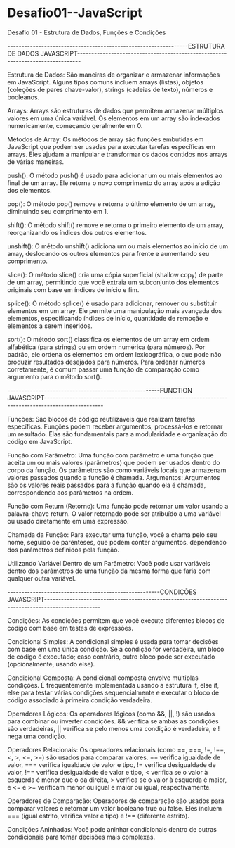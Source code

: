 # Desafio01--JavaScript
Desafio 01 - Estrutura de Dados, Funções e Condições

----------------------------------------------------------------ESTRUTURA DE DADOS JAVASCRIPT-------------------------------------------------------------------------------

Estrutura de Dados:
São maneiras de organizar e armazenar informações em JavaScript. 
Alguns tipos comuns incluem arrays (listas), objetos (coleções de pares chave-valor),
strings (cadeias de texto), números e booleanos.

Arrays:
Arrays são estruturas de dados que permitem armazenar múltiplos valores em uma única variável.
Os elementos em um array são indexados numericamente, começando geralmente em 0.

Métodos de Array:
Os métodos de array são funções embutidas em JavaScript que podem ser usadas para executar tarefas
específicas em arrays. Eles ajudam a manipular e transformar os dados contidos nos arrays de várias
maneiras.

push():
O método push() é usado para adicionar um ou mais elementos ao final de um array. Ele retorna o novo
comprimento do array após a adição dos elementos.

pop():
O método pop() remove e retorna o último elemento de um array, diminuindo seu comprimento em 1.

shift():
O método shift() remove e retorna o primeiro elemento de um array, reorganizando os índices dos
outros elementos.

unshift():
O método unshift() adiciona um ou mais elementos ao início de um array, deslocando os outros 
elementos para frente e aumentando seu comprimento.

slice():
O método slice() cria uma cópia superficial (shallow copy) de parte de um array, permitindo que
você extraia um subconjunto dos elementos originais com base em índices de início e fim.

splice():
O método splice() é usado para adicionar, remover ou substituir elementos em um array. Ele permite
uma manipulação mais avançada dos elementos, especificando índices de início, quantidade de remoção 
e elementos a serem inseridos.

sort():
O método sort() classifica os elementos de um array em ordem alfabética (para strings) ou em ordem 
numérica (para números). Por padrão, ele ordena os elementos em ordem lexicográfica, o que pode não
produzir resultados desejados para números. Para ordenar números corretamente, é comum passar uma 
função de comparação como argumento para o método sort().

------------------------------------------------------FUNCTION JAVASCRIPT---------------------------------------------------------------------------------------------------

Funções: 
São blocos de código reutilizáveis que realizam tarefas específicas. Funções podem
receber argumentos, processá-los e retornar um resultado. Elas são fundamentais para
a modularidade e organização do código em JavaScript.

Função com Parâmetro:
Uma função com parâmetro é uma função que aceita um ou mais valores (parâmetros) que podem ser usados dentro do
corpo da função. Os parâmetros são como variáveis locais que armazenam valores passados quando a função é chamada.
Argumentos:
Argumentos são os valores reais passados para a função quando ela é chamada, correspondendo aos parâmetros na ordem.

Função com Return (Retorno):
Uma função pode retornar um valor usando a palavra-chave return. O valor retornado pode ser atribuído a uma variável
ou usado diretamente em uma expressão. 

Chamada da Função:
Para executar uma função, você a chama pelo seu nome, seguido de parênteses, que podem conter argumentos, dependendo
dos parâmetros definidos pela função.

Utilizando Variável Dentro de um Parâmetro:
Você pode usar variáveis dentro dos parâmetros de uma função da mesma forma que faria com qualquer outra variável.


------------------------------------------------------CONDIÇÕES JAVASCRIPT--------------------------------------------------------------------------------------------------

Condições: 
As condições permitem que você execute diferentes blocos de código com base em testes de expressões.

Condicional Simples:
A condicional simples é usada para tomar decisões com base em uma única condição. Se a condição for verdadeira, 
um bloco de código é executado; caso contrário, outro bloco pode ser executado (opcionalmente, usando else).

Condicional Composta:
A condicional composta envolve múltiplas condições. É frequentemente implementada usando a estrutura if, else if, 
else para testar várias condições sequencialmente e executar o bloco de código associado à primeira condição 
verdadeira.

Operadores Lógicos:
Os operadores lógicos (como &&, ||, !) são usados para combinar ou inverter condições. && verifica se ambas as 
condições são verdadeiras, || verifica se pelo menos uma condição é verdadeira, e ! nega uma condição.

Operadores Relacionais:
Os operadores relacionais (como ==, ===, !=, !==, <, >, <=, >=) são usados para comparar valores. == verifica 
igualdade de valor, === verifica igualdade de valor e tipo, != verifica desigualdade de valor, !== verifica 
desigualdade de valor e tipo, < verifica se o valor à esquerda é menor que o da direita, > verifica se o valor
à esquerda é maior, e <= e >= verificam menor ou igual e maior ou igual, respectivamente.

Operadores de Comparação:
Operadores de comparação são usados para comparar valores e retornar um valor booleano true ou false. 
Eles incluem === (igual estrito, verifica valor e tipo) e !== (diferente estrito).

Condições Aninhadas:
Você pode aninhar condicionais dentro de outras condicionais para tomar decisões mais complexas.




